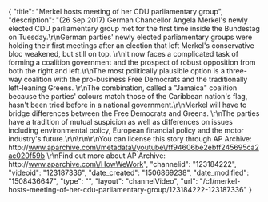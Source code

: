 {
    "title": "Merkel hosts meeting of her CDU parliamentary group",
    "description": "(26 Sep 2017) German Chancellor Angela Merkel's newly elected CDU parliamentary group met for the first time inside the Bundestag on Tuesday.\r\nGerman parties' newly elected parliamentary groups were holding their first meetings after an election that left Merkel's conservative bloc weakened, but still on top. \r\nIt now faces a complicated task of forming a coalition government and the prospect of robust opposition from both the right and left.\r\nThe most politically plausible option is a three-way coalition with the pro-business Free Democrats and the traditionally left-leaning Greens. \r\nThe combination, called a \"Jamaica\" coalition because the parties' colours match those of the Caribbean nation's flag, hasn't been tried before in a national government.\r\nMerkel will have to bridge differences between the Free Democrats and Greens. \r\nThe parties have a tradition of mutual suspicion as well as differences on issues including environmental policy, European financial policy and the motor industry's future.\r\n\r\n\r\nYou can license this story through AP Archive: http:\/\/www.aparchive.com\/metadata\/youtube\/ff94606be2ebff245695ca2ac020f59b \r\nFind out more about AP Archive: http:\/\/www.aparchive.com\/HowWeWork",
    "channelid": "123184222",
    "videoid": "123187336",
    "date_created": "1506869238",
    "date_modified": "1508436647",
    "type": "",
    "layout": "channelVideo",
    "url": "\/c1\/merkel-hosts-meeting-of-her-cdu-parliamentary-group\/123184222-123187336"
}